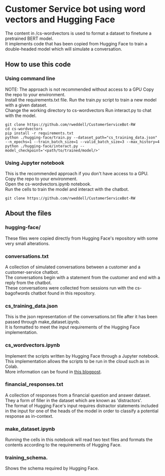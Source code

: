 # Customer Service bot using word vectors and Hugging Face

The content in /cs-wordvectors is used to format a dataset to finetune a pretrained BERT model.  
It implements code that has been copied from Hugging Face to train a double-headed model which will simulate a conversation.


## How to use this code
### Using command line
NOTE: The approach is not recommended without access to a GPU
Copy the repo to your environment.  
Install the requirements.txt file.
Run the train.py script to train a new model with a given dataset.  
Change the working directory to cs-wordvectors
Run interact.py to chat with the model.  
```
git clone https://github.com/rweddell/CustomerServiceBot-RW
cd cs-wordvectors
pip install -r requirements.txt
python ./hugging-face/train.py --dataset_path="cs_training_data.json" --n_epochs=1 --train_batch_size=1 --valid_batch_size=3 --max_history=4
python ./hugging-face/interact.py --model_checkpoint='<path/to/trained/model/>'
```
### Using Jupyter notebook
This is the recommended approach if you don't have access to a GPU.  
Copy the repo to your environment.  
Open the cs-wordvectors.ipynb notebook.  
Run the cells to train the model and interact with the chatbot.   
```
git clone https://github.com/rweddell/CustomerServiceBot-RW

```


## About the files
### hugging-face/
These files were copied directly from Hugging Face's repository with some very small alterations.  
### conversations.txt
A collection of simulated conversations between a customer and a customer-service chatbot.   
The conversations begin with a statement from the customer and end with a reply from the chatbot.  
These conversations were collected from sessions run with the cs-bagofwords chatbot found in this repository.  
### cs_training_data.json
This is the json representation of the conversations.txt file after it has been passed through make_dataset.ipynb.   
It is formatted to meet the input requirements of the Hugging Face implementation.  
### cs_wordvectors.ipynb
Implement the scripts written by Hugging Face through a Jupyter notebook.  
This implementation allows the scripts to be run in the cloud such as in Colab.   
More information can be found in [this blogpost](https://medium.com/huggingface/how-to-build-a-state-of-the-art-conversational-ai-with-transfer-learning-2d818ac26313).   
### financial_responses.txt
A collection of responses from a financial question and answer dataset.  
They a form of filler in the dataset which are known as 'distractors'.    
The format of Hugging Face's input requires distractor statements included in the input for one of the heads of the model in order to classify a potential response as in-context.   
### make_dataset.ipynb
Running the cells in this notebook will read two text files and formats the contents according to the requirements of Hugging Face.
### training_schema.
Shows the schema required by Hugging Face.